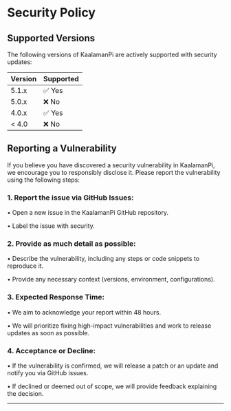 # Security Policy

## Supported Versions

The following versions of KaalamanPi are actively supported with security updates:

| Version | Supported          |
| ------- | ------------------ |
| 5.1.x   | :white_check_mark: Yes |
| 5.0.x   | :x: No               |
| 4.0.x   | :white_check_mark: Yes|
| < 4.0   | :x: No                |

## Reporting a Vulnerability

If you believe you have discovered a security vulnerability in KaalamanPi, we encourage you to responsibly disclose it. Please report the vulnerability using the following steps:

### 1. Report the issue via GitHub Issues:

  • Open a new issue in the KaalamanPi GitHub repository.

  • Label the issue with security.

### 2. Provide as much detail as possible:

  • Describe the vulnerability, including any steps or code snippets to reproduce it.

  • Provide any necessary context (versions, environment, configurations).
      
### 3. Expected Response Time:

  • We aim to acknowledge your report within 48 hours.

  • We will prioritize fixing high-impact vulnerabilities and work to release updates as soon as possible.

### 4. Acceptance or Decline:

  • If the vulnerability is confirmed, we will release a patch or an update and notify you via GitHub issues.

  • If declined or deemed out of scope, we will provide feedback explaining the decision.

  
---
